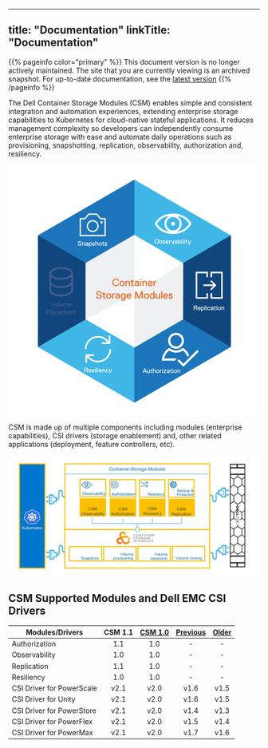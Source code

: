 
---
title: "Documentation"
linkTitle: "Documentation"
---
{{% pageinfo color="primary" %}}
This document version is no longer actively maintained. The site that you are currently viewing is an archived snapshot. For up-to-date documentation, see the [latest version](/csm-docs/)
{{% /pageinfo %}}

The Dell Container Storage Modules (CSM) enables simple and consistent integration and automation experiences, extending enterprise storage capabilities to Kubernetes for cloud-native stateful applications. It reduces management complexity so developers can independently consume enterprise storage with ease and automate daily operations such as provisioning, snapshotting, replication, observability, authorization and, resiliency.

<img src="csm_hexagon.png" alt="CSM Hex Diagram" width="500"/>

CSM is made up of multiple components including modules (enterprise capabilities), CSI drivers (storage enablement) and, other related applications (deployment, feature controllers, etc).

<img src="csm_diagram.jpg" alt="CSM Diagram" width="800"/>

## CSM Supported Modules and Dell EMC CSI Drivers

| Modules/Drivers | CSM 1.1 | [CSM 1.0](../v1/) | [Previous](../v2/) | [Older](../v3) | 
| - | :-: | :-: | :-: | :-: |
| Authorization | 1.1 | 1.0 | - | - |
| Observability | 1.0 | 1.0 | - | - |
| Replication | 1.1 | 1.0 | - | - |
| Resiliency | 1.0 | 1.0 | - | - |
| CSI Driver for PowerScale | v2.1 | v2.0 | v1.6 | v1.5 | 
| CSI Driver for Unity | v2.1 | v2.0 | v1.6 | v1.5 |
| CSI Driver for PowerStore | v2.1 | v2.0 | v1.4 | v1.3 |
| CSI Driver for PowerFlex | v2.1 | v2.0 | v1.5 | v1.4 |
| CSI Driver for PowerMax | v2.1 | v2.0 | v1.7 | v1.6 |
